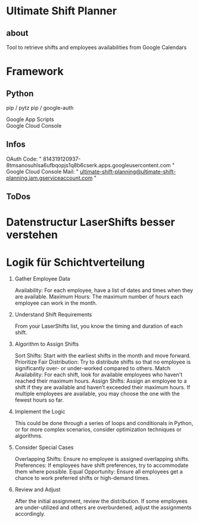 # Ultimate Shift Planner
## about
Tool to retrieve shifts and employees availabilities from Google Calendars  

# Framework
## Python
pip / pytz
pip / google-auth


Google App Scripts  
Google Cloud Console  

## Infos
OAuth Code:        " 814319120937-8tmsanosuhlsa6ufbqopjs1q8b6cserk.apps.googleusercontent.com "  
Google Cloud Console Mail:        " ultimate-shift-planning@ultimate-shift-planning.iam.gserviceaccount.com "

## ToDos

# Datenstructur LaserShifts besser verstehen

# Logik für Schichtverteilung

1. Gather Employee Data

    Availability: For each employee, have a list of dates and times when they are available.
    Maximum Hours: The maximum number of hours each employee can work in the month.

2. Understand Shift Requirements

    From your LaserShifts list, you know the timing and duration of each shift.

3. Algorithm to Assign Shifts

    Sort Shifts: Start with the earliest shifts in the month and move forward.
    Prioritize Fair Distribution: Try to distribute shifts so that no employee is significantly over- or under-worked compared to others.
    Match Availability: For each shift, look for available employees who haven't reached their maximum hours.
    Assign Shifts: Assign an employee to a shift if they are available and haven’t exceeded their maximum hours. If multiple employees are available, you may choose the one with the fewest hours so far.

4. Implement the Logic

    This could be done through a series of loops and conditionals in Python, or for more complex scenarios, consider optimization techniques or algorithms.

5. Consider Special Cases

    Overlapping Shifts: Ensure no employee is assigned overlapping shifts.
    Preferences: If employees have shift preferences, try to accommodate them where possible.
    Equal Opportunity: Ensure all employees get a chance to work preferred shifts or high-demand times.

6. Review and Adjust

    After the initial assignment, review the distribution. If some employees are under-utilized and others are overburdened, adjust the assignments accordingly.
